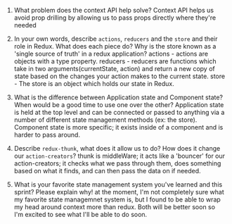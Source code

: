 1. What problem does the context API help solve?
Context API helps us avoid prop drilling by allowing us to pass props directly where they're needed

2. In your own words, describe `actions`, `reducers` and the `store` and their role in Redux. What does each piece do? Why is the store known as a 'single source of truth' in a redux application?
actions - actions are objects with a type property.
reducers - reducers are functions which take in two arguments(currentState, action) and return a new copy of state based on the changes your action makes to the current state.
store - The store is an object which holds our state in Redux.

3. What is the difference between Application state and Component state? When would be a good time to use one over the other?
Application state is held at the top level and can be connected or passed to anything via a number of different state management methods (ex: the store). Component state is more specific; it exists inside of a component and is harder to pass around.

4. Describe `redux-thunk`, what does it allow us to do? How does it change our `action-creators`?
thunk is middleWare; it acts like a 'bouncer' for our action-creators; it checks what we pass through them, does something based on what it finds, and can then pass the data on if needed.

5. What is your favorite state management system you've learned and this sprint? Please explain why!
at the moment, I'm not completely sure what my favorite state managemnet system is, but I found to be able to wrap my head around context more than redux. Both will be better soon so I'm excited to see what I'll be able to do soon.

